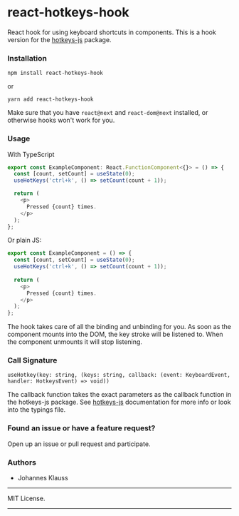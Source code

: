 # react-hotkeys-hook
React hook for using keyboard shortcuts in components.
This is a hook version for the [hotkeys-js] package.

### Installation

```shell
npm install react-hotkeys-hook
```

or

```shell
yarn add react-hotkeys-hook
```

Make sure that you have `react@next` and `react-dom@next` installed, or otherwise hooks won't work for you.

### Usage
With TypeScript
```typescript jsx
export const ExampleComponent: React.FunctionComponent<{}> = () => {
  const [count, setCount] = useState(0);
  useHotKeys('ctrl+k', () => setCount(count + 1));

  return (
    <p>
      Pressed {count} times.
    </p>
  );
};
```

Or plain JS:
```js
export const ExampleComponent = () => {
  const [count, setCount] = useState(0);
  useHotKeys('ctrl+k', () => setCount(count + 1));
    
  return (
    <p>
      Pressed {count} times.
    </p>
  );
};
```

The hook takes care of all the binding and unbinding for you.
As soon as the component mounts into the DOM, the key stroke will be
listened to. When the component unmounts it will stop listening.

### Call Signature

`useHotkey(key: string, (keys: string, callback: (event: KeyboardEvent, handler: HotkeysEvent) => void))`

The callback function takes the exact parameters as the callback function in the hotkeys-js package.
See [hotkeys-js] documentation for more info or look into the typings file.

### Found an issue or have a feature request?

Open up an issue or pull request and participate.

### Authors

* Johannes Klauss

---

MIT License.

---

[hotkeys-js]: https://github.com/jaywcjlove/hotkeys